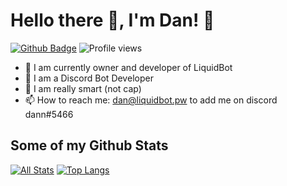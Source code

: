 # Hello there 👋, I'm Dan! 🦦

[![Github Badge](https://img.shields.io/badge/-mainboiii-grey?style=flat&logo=github&logoColor=white&link=https://github.com/mainboiii/)](https://www.github.com/mainboiii/) ![Profile views](https://gpvc.arturio.dev/mainboiii)


- 🔭 I am currently owner and developer of LiquidBot
- 🌱 I am a Discord Bot Developer
- 👯 I am really smart (not cap)
- 📫 How to reach me: dan@liquidbot.pw to add me on discord dann#5466

## Some of my Github Stats
[![All Stats](https://github-readme-stats-axpwmfcg3.vercel.app/api?username=mainboiii&show_icons=true&include_all_commits=true&count_private=true&hide=contribs)](https://github.com/mainboiii/github-readme-stats)
[![Top Langs](https://github-readme-stats-axpwmfcg3.vercel.app/api/top-langs/?username=mainboiii&layout=compact)](https://github.com/mainboiii/github-readme-stats)
